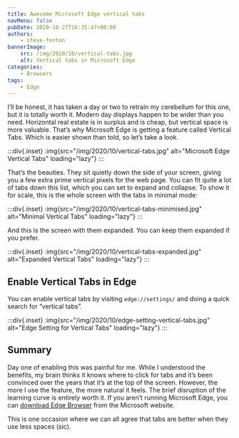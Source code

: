 ```yaml
---
title: Awesome Microsoft Edge vertical tabs
navMenu: false
pubDate: 2020-10-27T16:35:47+00:00
authors:
    - steve-fenton
bannerImage:
    src: /img/2020/10/vertical-tabs.jpg
    alt: Vertical tabs in Microsoft Edge
categories:
    - Browsers
tags:
    - Edge
---
```


I’ll be honest, it has taken a day or two to retrain my cerebellum for this one, but it is totally worth it. Modern day displays happen to be wider than you need. Horizontal real estate is in surplus and is cheap, but vertical space is more valuable. That’s why Microsoft Edge is getting a feature called Vertical Tabs. Which is easier shown than told, so let’s take a look.

:::div{.inset}
:img{src="/img/2020/10/vertical-tabs.jpg" alt="Microsoft Edge Vertical Tabs" loading="lazy"}
:::

That’s the beauties. They sit quietly down the side of your screen, giving you a few extra prime vertical pixels for the web page. You can fit quite a lot of tabs down this list, which you can set to expand and collapse. To show it for scale, this is the whole screen with the tabs in minimal mode:

:::div{.inset}
:img{src="/img/2020/10/vertical-tabs-minimised.jpg" alt="Minimal Vertical Tabs" loading="lazy"}
:::

And this is the screen with them expanded. You can keep them expanded if you prefer.

:::div{.inset}
:img{src="/img/2020/10/vertical-tabs-expanded.jpg" alt="Expanded Vertical Tabs" loading="lazy"}
:::

## Enable Vertical Tabs in Edge

You can enable vertical tabs by visiting `edge://settings/` and doing a quick search for “vertical tabs”.

:::div{.inset}
:img{src="/img/2020/10/edge-setting-vertical-tabs.jpg" alt="Edge Setting for Vertical Tabs" loading="lazy"}
:::

## Summary

Day one of enabling this was painful for me. While I understood the benefits, my brain thinks it knows where to click for tabs and it’s been convinced over the years that it’s at the top of the screen. However, the more I use the feature, the more natural it feels. The brief disruption of the learning curve is entirely worth it. If you aren’t running Microsoft Edge, you can [download Edge Browser](https://www.microsoft.com/en-us/edge) from the Microsoft website.

This is one occasion where we can all agree that tabs are better when they use less spaces (sic).